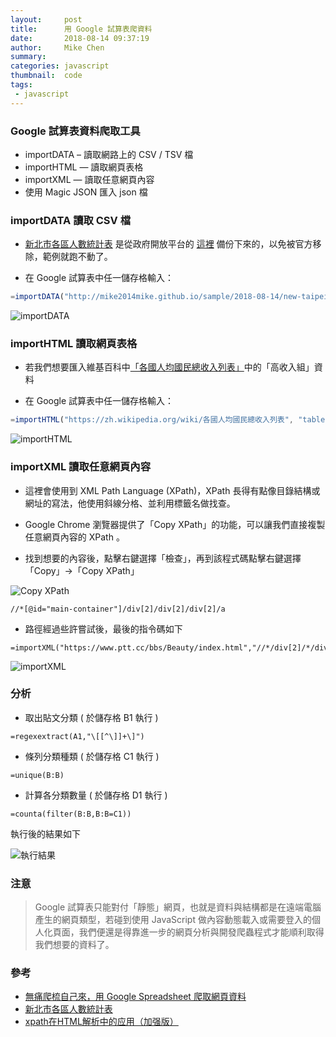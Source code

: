 ```yaml
---
layout:     post
title:      用 Google 試算表爬資料
date:       2018-08-14 09:37:19
author:     Mike Chen
summary:    
categories: javascript
thumbnail:  code
tags:
 - javascript
---
```



### Google 試算表資料爬取工具

* importDATA – 讀取網路上的 CSV / TSV 檔
* importHTML — 讀取網頁表格
* importXML — 讀取任意網頁內容
* 使用 Magic JSON 匯入 json 檔


### importDATA 讀取 CSV 檔

* [新北市各區人數統計表](http://mike2014mike.github.io/sample/2018-08-14/new-taipei-people.csv) 是從政府開放平台的 [這裡](https://data.gov.tw/dataset/26555) 備份下來的，以免被官方移除，範例就跑不動了。

* 在 Google 試算表中任一儲存格輸入：

```js
=importDATA("http://mike2014mike.github.io/sample/2018-08-14/new-taipei-people.csv")
```

![importDATA](https://i.imgur.com/FKI057o.png)


### importHTML 讀取網頁表格

* 若我們想要匯入維基百科中[「各國人均國民總收入列表」](https://zh.wikipedia.org/wiki/%E5%90%84%E5%9B%BD%E4%BA%BA%E5%9D%87%E5%9B%BD%E6%B0%91%E6%80%BB%E6%94%B6%E5%85%A5%E5%88%97%E8%A1%A8)中的「高收入組」資料

* 在 Google 試算表中任一儲存格輸入：

```js
=importHTML("https://zh.wikipedia.org/wiki/各國人均國民總收入列表", "table", 2)
```

![importHTML](https://i.imgur.com/YsmVtf8.png)


### importXML 讀取任意網頁內容

* 這裡會使用到 XML Path Language (XPath)，XPath 長得有點像目錄結構或網址的寫法，他使用斜線分格、並利用標籤名做找查。

* Google Chrome 瀏覽器提供了「Copy XPath」的功能，可以讓我們直接複製任意網頁內容的 XPath 。

* 找到想要的內容後，點擊右鍵選擇「檢查」，再到該程式碼點擊右鍵選擇「Copy」→「Copy XPath」

![Copy XPath](https://i.imgur.com/aOjq75f.png)

```
//*[@id="main-container"]/div[2]/div[2]/div[2]/a
```

* 路徑經過些許嘗試後，最後的指令碼如下

```
=importXML("https://www.ptt.cc/bbs/Beauty/index.html","//*/div[2]/*/div[@class='title']/a")
```

![importXML](https://i.imgur.com/nhEe4Pb.png)


### 分析

* 取出貼文分類 ( 於儲存格 B1 執行 )

```
=regexextract(A1,"\[[^\]]+\]")
```

* 條列分類種類 ( 於儲存格 C1 執行 )

```
=unique(B:B)
```

* 計算各分類數量 ( 於儲存格 D1 執行 )

```
=counta(filter(B:B,B:B=C1))
```

執行後的結果如下

![執行結果](https://i.imgur.com/8vh4VZ7.png)


### 注意

> Google 試算表只能對付「靜態」網頁，也就是資料與結構都是在遠端電腦產生的網頁類型，若碰到使用 JavaScript 做內容動態載入或需要登入的個人化頁面，我們便還是得靠進一步的網頁分析與開發爬蟲程式才能順利取得我們想要的資料了。

### 參考
* [無痛爬梳自己來，用 Google Spreadsheet 爬取網頁資料](http://blog.infographics.tw/2016/11/google-spreadsheet-data-scraping/)
* [新北市各區人數統計表](https://data.gov.tw/dataset/26555)
* [xpath在HTML解析中的应用（加强版）](https://blog.csdn.net/Raptor/article/details/4516441)